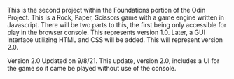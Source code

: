 This is the second project within the Foundations portion of the Odin Project. This is a Rock, Paper, Scissors game with a game engine written in Javascript. There will be two parts to this, the first being only accessible for play in the browser console. This represents version 1.0. Later, a GUI interface utilizing HTML and CSS will be added. This will represent version 2.0.

Version 2.0
Updated on 9/8/21. This update, version 2.0, includes a UI for the game so it came be played without use of the console.